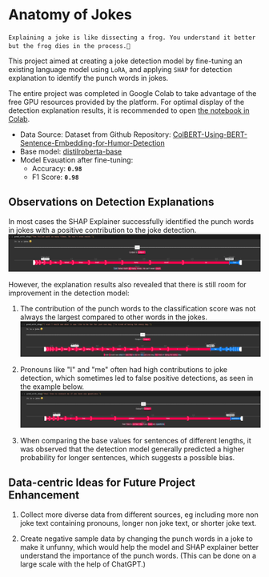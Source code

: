# Anatomy of Jokes
`Explaining a joke is like dissecting a frog. You understand it better but the frog dies in the process.🐸`

This project aimed at creating a joke detection model by fine-tuning an existing language model using `LoRA`, and applying `SHAP` for detection explanation to identify the punch words in jokes. 

The entire project was completed in Google Colab to take advantage of the free GPU resources provided by the platform. For optimal display of the detection explanation results, it is recommended to open [the notebook in Colab](https://colab.research.google.com/github/terry-chongkalok/anatomy_of_joke/blob/main/Anatomy_of_Jokes.ipynb).

- Data Source: Dataset from Github Repository: [ColBERT-Using-BERT-Sentence-Embedding-for-Humor-Detection](https://github.com/Moradnejad/ColBERT-Using-BERT-Sentence-Embedding-for-Humor-Detection)
- Base model: [distilroberta-base ](https://huggingface.co/distilroberta-base)
- Model Evauation after fine-tuning:
    - Accuracy: **`0.98`**
    - F1 Score: **`0.98`**

## Observations on Detection Explanations

In most cases the SHAP Explainer successfully identified the punch words in jokes with a positive contribution to the joke detection.
![Example of Punch Words Identified](img/cant_count.png)

However, the explanation results also revealed that there is still room for improvement in the detection model:

1. The contribution of the punch words to the classification score was not always the largest compared to other words in the jokes.
![Example of Punch Words Got Lower Contribution](img/fat_every_day.png)

2. Pronouns like "I" and "me" often had high contributions to joke detection, which sometimes led to false positive detections, as seen in the example below.
![Example of Failed Detection with Pronouns](img/contact_me.png)

3. When comparing the base values for sentences of different lengths, it was observed that the detection model generally predicted a higher probability for longer sentences, which suggests a possible bias.

## Data-centric Ideas for Future Project Enhancement

1. Collect more diverse data from different sources, eg including more non joke text containing pronouns, longer non joke text, or shorter joke text.

2. Create negative sample data by changing the punch words in a joke to make it unfunny, which would help the model and SHAP explainer better understand the importance of the punch words. (This can be done on a large scale with the help of ChatGPT.)
